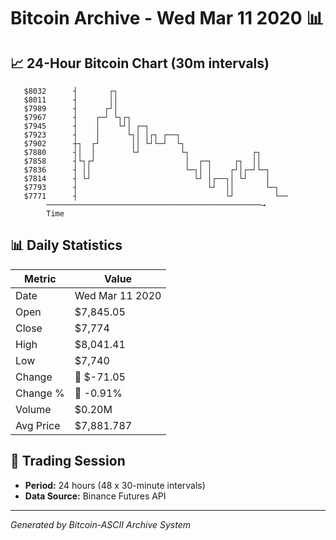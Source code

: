# Bitcoin Archive - Wed Mar 11 2020 📊

## 📈 24-Hour Bitcoin Chart (30m intervals)

```
   $8032      ┤       ┌┐                                       
   $8011      ┤       ││                                       
   $7989      ┤      ┌┘│                                       
   $7967      ┤    ┌─┘ └┐┌┐                                    
   $7945      ┤    │    └┘│ ┌─┐                                
   $7923      ┤    │      └┐│ │┌┐ ┌──┐                         
   $7902      ┼┐  ┌┘       ││ └┘└─┘  └┐                        
   $7880      ┤│  │        └┘         └┐              ┌┐       
   $7858      ┤└┐┌┘                    │  ┌─┐     ┌┐  ││       
   $7836      ┤ ││                     └─┐│ │    ┌┘│┌─┘└─┐     
   $7814      ┤ └┘                       └┘ │┌──┐│ └┘    │     
   $7793      ┤                             └┘  ││       └─┐   
   $7771      ┤                                 └┘         └── 
        ────────────────────────────────────────────────→
        Time
```

## 📊 Daily Statistics

| Metric | Value |
|--------|-------|
| Date | Wed Mar 11 2020 |
| Open | $7,845.05 |
| Close | $7,774 |
| High | $8,041.41 |
| Low | $7,740 |
| Change | 🔴 $-71.05 |
| Change % | 🔴 -0.91% |
| Volume | $0.20M |
| Avg Price | $7,881.787 |

## 📅 Trading Session

- **Period:** 24 hours (48 x 30-minute intervals)
- **Data Source:** Binance Futures API

---
*Generated by Bitcoin-ASCII Archive System*
